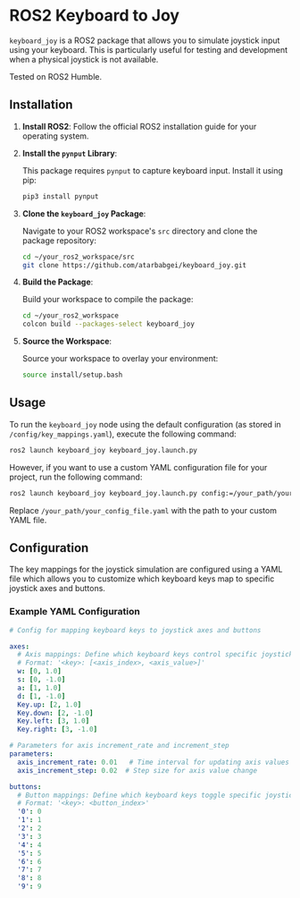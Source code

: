 
# ROS2 Keyboard to Joy

`keyboard_joy` is a ROS2 package that allows you to simulate joystick input using your keyboard. This is particularly useful for testing and development when a physical joystick is not available.

Tested on ROS2 Humble.

## Installation

1. **Install ROS2**: Follow the official ROS2 installation guide for your operating system.

2. **Install the `pynput` Library**:

   This package requires `pynput` to capture keyboard input. Install it using pip:

   ```bash
   pip3 install pynput
   ```

3. **Clone the `keyboard_joy` Package**:

   Navigate to your ROS2 workspace's `src` directory and clone the package repository:

   ```bash
   cd ~/your_ros2_workspace/src
   git clone https://github.com/atarbabgei/keyboard_joy.git
   ```

4. **Build the Package**:

   Build your workspace to compile the package:

   ```bash
   cd ~/your_ros2_workspace
   colcon build --packages-select keyboard_joy
   ```

5. **Source the Workspace**:

   Source your workspace to overlay your environment:

   ```bash
   source install/setup.bash
   ```

## Usage

To run the `keyboard_joy` node using the default configuration (as stored in `/config/key_mappings.yaml`), execute the following command:

```bash
ros2 launch keyboard_joy keyboard_joy.launch.py
```

However, if you want to use a custom YAML configuration file for your project, run the following command:

```bash
ros2 launch keyboard_joy keyboard_joy.launch.py config:=/your_path/your_config_file.yaml
```

Replace `/your_path/your_config_file.yaml` with the path to your custom YAML file.

## Configuration

The key mappings for the joystick simulation are configured using a YAML file which allows you to customize which keyboard keys map to specific joystick axes and buttons.

### Example YAML Configuration

```yaml
# Config for mapping keyboard keys to joystick axes and buttons

axes:
  # Axis mappings: Define which keyboard keys control specific joystick axes
  # Format: '<key>: [<axis_index>, <axis_value>]'
  w: [0, 1.0] 
  s: [0, -1.0] 
  a: [1, 1.0]
  d: [1, -1.0]
  Key.up: [2, 1.0]   
  Key.down: [2, -1.0]
  Key.left: [3, 1.0]
  Key.right: [3, -1.0]

# Parameters for axis increment_rate and increment_step
parameters:
  axis_increment_rate: 0.01   # Time interval for updating axis values
  axis_increment_step: 0.02  # Step size for axis value change

buttons:
  # Button mappings: Define which keyboard keys toggle specific joystick buttons
  # Format: '<key>: <button_index>'
  '0': 0 
  '1': 1 
  '2': 2 
  '3': 3 
  '4': 4 
  '5': 5 
  '6': 6 
  '7': 7 
  '8': 8 
  '9': 9
```